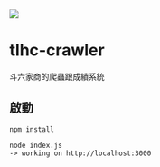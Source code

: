<img src="https://github.com/TWScore/tlhc-crawler/blob/master/icon/icon.png?raw=true" style="text-align: center" />

# tlhc-crawler
斗六家商的爬蟲跟成績系統

## 啟動
```
npm install
```
```
node index.js
-> working on http://localhost:3000
```
